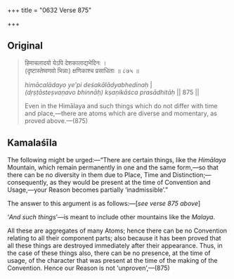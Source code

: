 +++
title = "0632 Verse 875"

+++
## Original 
>
> हिमाचलादयो येऽपि देशकालाद्यभेदिनः ।  
> (दृष्टास्तेष्वणवो भिन्नाः) क्षणिकाश्च प्रसाधिताः ॥ ८७५ ॥ 
>
> *himācalādayo ye'pi deśakālādyabhedinaḥ* \|  
> *(dṛṣṭāsteṣvaṇavo bhinnāḥ) kṣaṇikāśca prasādhitāḥ* \|\| 875 \|\| 
>
> Even in the Himālaya and such things which do not differ with time and place,—there are atoms which are diverse and momentary, as proved above.—(875)



## Kamalaśīla

The following might be urged:—“There are certain things, like the *Himālaya* Mountain, which remain permanently in one and the same form,—so that there can be no diversity in them due to Place, Time and Distinction;—consequently, as they would be present at the time of Convention and Usage,—your Reason becomes partially ‘inadmissible’.”

The answer to this argument is as follows:—[*see verse 875 above*]

‘*And such things*’—is meant to include other mountains like the *Malaya*.

All these are aggregates of many Atoms; hence there can be no Convention relating to all their component parts; also because it has been proved that all these things are destroyed immediately after their appearance. Thus, in the case of these things also, there can be no presence, at the time of usage, of the character that was present at the time of the making of the Convention. Hence our Reason is not ‘unproven’,—(875)


